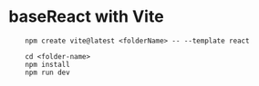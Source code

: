 # baseReact with Vite

```
    npm create vite@latest <folderName> -- --template react 
```
```
    cd <folder-name>
    npm install
    npm run dev
```